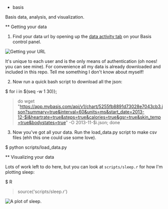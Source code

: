 * basis

Basis data, analysis, and visualization.

** Getting your data

1. Find your data url by opening up the [data activity tab](https://app.mybasis.com/#me/data/activity/2013-12-31) on your Basis control panel.

<img src="https://raw.github.com/seanjtaylor/basis/master/figures/getting-url.png" alt="Getting your URL">

It's unique to each user and is the only means of authentication (oh noes! you can see mine).  For convenience all my data is already downloaded and included in this repo.  Tell me something I don't know about myself!

2. Now run a quick bash script to download all the json:

  $ for i in $(seq -w 1 30)};
  >   do wget "https://app.mybasis.com/api/v1/chart/5255fb8891d73028e7043cb3.json?summary=true&interval=60&units=ms&start_date=2013-12-$i&heartrate=true&steps=true&calories=true&gsr=true&skin_temp=true&bodystates=true" -O 2013-11-$i.json; 
  > done

3. Now you've got all your data.  Run the load_data.py script to make csv files (ehh this one could use some love).

  $ python scripts/load_data.py

** Visualizing your data

Lots of work left to do here, but you can look at `scripts/sleep.r` for how I'm plotting sleep:

  $ R
  > source('scripts/sleep.r')

<img src="https://raw.github.com/seanjtaylor/basis/master/figures/sleep-plot.png" alt="A plot of sleep.">

